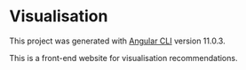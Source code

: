 # Visualisation
This project was generated with [Angular CLI](https://github.com/angular/angular-cli) version 11.0.3.

This is a front-end website for visualisation recommendations.


